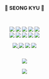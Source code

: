 

<div align="center">
  
  ### 🐣 SEONG KYU 🐣   

  <br/>
  <br/>

  <img src="https://img.shields.io/badge/React-61DAFB?style=flat-square&logo=react&logoColor=black"/> 
  <img src="https://img.shields.io/badge/JavaScript-F7DF1E?style=flat-square&logo=javascript&logoColor=black"/>
  <img src="https://img.shields.io/badge/TypeScript-3178C6?style=flat-square&logo=TypeScript&logoColor=black"/>
  <img src="https://img.shields.io/badge/HTML5-E34F26?style=flat-square&logo=HTML5&logoColor=black"/>
  <img src="https://img.shields.io/badge/CSS3-1572B6?style=flat-square&logo=CSS3&logoColor=black"/>
  
  <br/>
  <img src="https://img.shields.io/badge/Reactquery-FF4154?style=flat-square&logo=reactquery&logoColor=black"/>
  <img src="https://img.shields.io/badge/Recoil-3578E5?style=flat-square&logo=recoil&logoColor=black"/>
  <img src="https://img.shields.io/badge/ReduxToolkit-764ABC?style=flat-square&logo=redux&logoColor=black"/>
  <img src="https://img.shields.io/badge/styledcomponents-DB7093?style=flat-square&logo=styledcomponents&logoColor=black"/>
  <img src="https://img.shields.io/badge/TailwindCSS-06B6D4?style=flat-square&logo=tailwindcss&logoColor=black"/>
  
  <br/>
  

  
  <a href="https://github.com/pangkyu"><img src="https://hits.seeyoufarm.com/api/count/incr/badge.svg?url=https%3A%2F%2Fgithub.com%2Fpangkyu&count_bg=%23000000&title_bg=%23000000&icon=github.svg&icon_color=%23E7E7E7&title=GitHub&edge_flat=false)"/>
  <a href="https://www.instagram.com/seong9__" target="_blank"><img src="https://img.shields.io/badge/Instagram-2E9AFE?style=flat&logo=Instagram&logoColor=E4405F"/></a>
  <a href="https://velog.io/@pangkyu" target="_blank"><img src="https://img.shields.io/badge/Velog-20C997?style=flat-square&logo=velog&logoColor=white"/></a>
  <a href="mailto: qo1374@gmail.com"><img src="https://img.shields.io/badge/Gmail-EA4335?style=flat-square&logo=Gmail&logoColor=white"/> </a>

  <br/>
  
  <a href="https://velog.io/@pangkyu">
    <img align="center" src="https://velog-readme-stats.vercel.app/api?name=pangkyu" />
  </a>

  <br/>
  <br/>

  <a href="https://github.com/pangkyu">
    <img align="center" src="https://github-readme-stats.vercel.app/api?username=pangkyu&show_icons=true&theme=dark&hide_title=true&include_all_commits=true" />
  </a>

  
 
</div>

